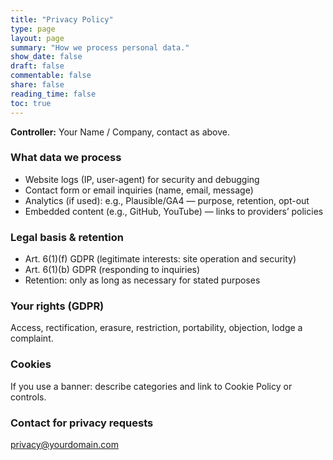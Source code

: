 ```yaml
---
title: "Privacy Policy"
type: page
layout: page
summary: "How we process personal data."
show_date: false
draft: false
commentable: false
share: false
reading_time: false
toc: true
---
```

**Controller:** Your Name / Company, contact as above.

### What data we process
- Website logs (IP, user-agent) for security and debugging
- Contact form or email inquiries (name, email, message)
- Analytics (if used): e.g., Plausible/GA4 — purpose, retention, opt-out
- Embedded content (e.g., GitHub, YouTube) — links to providers’ policies

### Legal basis & retention
- Art. 6(1)(f) GDPR (legitimate interests: site operation and security)
- Art. 6(1)(b) GDPR (responding to inquiries)
- Retention: only as long as necessary for stated purposes

### Your rights (GDPR)
Access, rectification, erasure, restriction, portability, objection, lodge a complaint.

### Cookies
If you use a banner: describe categories and link to Cookie Policy or controls.

### Contact for privacy requests
privacy@yourdomain.com